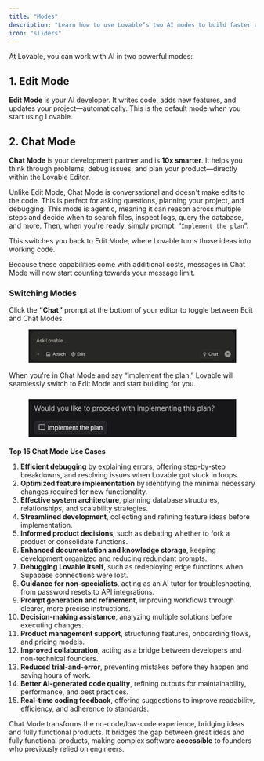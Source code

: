 ```yaml
---
title: "Modes"
description: "Learn how to use Lovable’s two AI modes to build faster and smarter."
icon: "sliders"
---
```


At Lovable, you can work with AI in two powerful modes:

## 1. Edit Mode

**Edit Mode** is your AI developer. It writes code, adds new features, and updates your project—automatically. This is the default mode when you start using Lovable.

## 2. Chat Mode

**Chat Mode** is your development partner and is **10x smarter**. It helps you think through problems, debug issues, and plan your product—directly within the Lovable Editor.

Unlike Edit Mode, Chat Mode is conversational and doesn't make edits to the code. This is perfect for asking questions, planning your project, and debugging. This mode is agentic, meaning it can reason across multiple steps and decide when to search files, inspect logs, query the database, and more. Then, when you're ready, simply prompt: “`Implement the plan`”.

This switches you back to Edit Mode, where Lovable turns those ideas into working code.

Because these capabilities come with additional costs, messages in Chat Mode will now start counting towards your message limit.

### Switching Modes

Click the **“Chat”** prompt at the bottom of your editor to toggle between Edit and Chat Modes.

<figure><img src="/chat-mode-edit.png" alt="Chat Mode Switch Pn"><figcaption></figcaption></figure>

When you're in Chat Mode and say “implement the plan,” Lovable will seamlessly switch to Edit Mode and start building for you.

### <figure><img src="/images/implement-plan.png" alt="Implement Plan Pn"><figcaption></figcaption></figure>

**Top 15 Chat Mode Use Cases**

 1. **Efficient debugging** by explaining errors, offering step-by-step breakdowns, and resolving issues when Lovable got stuck in loops.
 2. **Optimized feature implementation** by identifying the minimal necessary changes required for new functionality.
 3. **Effective system architecture**, planning database structures, relationships, and scalability strategies.
 4. **Streamlined development**, collecting and refining feature ideas before implementation.
 5. **Informed product decisions**, such as debating whether to fork a product or consolidate functions.
 6. **Enhanced documentation and knowledge storage**, keeping development organized and reducing redundant prompts.
 7. **Debugging Lovable itself**, such as redeploying edge functions when Supabase connections were lost.
 8. **Guidance for non-specialists**, acting as an AI tutor for troubleshooting, from password resets to API integrations.
 9. **Prompt generation and refinement**, improving workflows through clearer, more precise instructions.
10. **Decision-making assistance**, analyzing multiple solutions before executing changes.
11. **Product management support**, structuring features, onboarding flows, and pricing models.
12. **Improved collaboration**, acting as a bridge between developers and non-technical founders.
13. **Reduced trial-and-error**, preventing mistakes before they happen and saving hours of work.
14. **Better AI-generated code quality**, refining outputs for maintainability, performance, and best practices.
15. **Real-time coding feedback**, offering suggestions to improve readability, efficiency, and adherence to standards.

Chat Mode transforms the no-code/low-code experience, bridging ideas and fully functional products. It bridges the gap between great ideas and fully functional products, making complex software **accessible** to founders who previously relied on engineers.